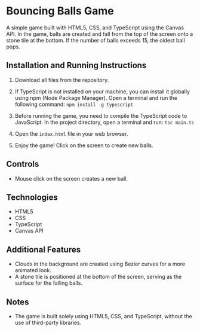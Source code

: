 # Bouncing Balls Game

A simple game built with HTML5, CSS, and TypeScript using the Canvas API. In the game, balls are created and fall from the top of the screen onto a stone tile at the bottom. If the number of balls exceeds 15, the oldest ball pops.

## Installation and Running Instructions

1. Download all files from the repository.

2. If TypeScript is not installed on your machine, you can install it globally using npm (Node Package Manager). Open a terminal and run the following command:
  ```npm install -g typescript```
3. Before running the game, you need to compile the TypeScript code to JavaScript. In the project directory, open a terminal and run:
  ```tsc main.ts```

2. Open the `index.html` file in your web browser.

3. Enjoy the game! Click on the screen to create new balls.

## Controls

- Mouse click on the screen creates a new ball.

## Technologies

- HTML5
- CSS
- TypeScript
- Canvas API

## Additional Features

- Clouds in the background are created using Bezier curves for a more animated look.
- A stone tile is positioned at the bottom of the screen, serving as the surface for the falling balls.

## Notes

- The game is built solely using HTML5, CSS, and TypeScript, without the use of third-party libraries.
